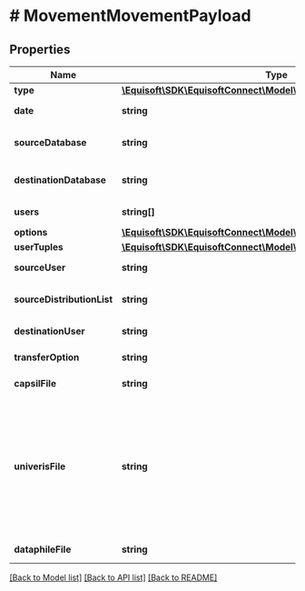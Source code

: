 # # MovementMovementPayload

## Properties

Name | Type | Description | Notes
------------ | ------------- | ------------- | -------------
**type** | [**\Equisoft\SDK\EquisoftConnect\Model\MovementMovementType**](MovementMovementType.md) |  | [optional]
**date** | **string** | Movement date. | [optional]
**sourceDatabase** | **string** | Source database full name. |
**destinationDatabase** | **string** | Destination database full name. |
**users** | **string[]** | List of users id. |
**options** | [**\Equisoft\SDK\EquisoftConnect\Model\MovementOptions**](MovementOptions.md) |  | [optional]
**userTuples** | [**\Equisoft\SDK\EquisoftConnect\Model\MovementUserTuplePayload[]**](MovementUserTuplePayload.md) | User tuples. |
**sourceUser** | **string** | Source user id. |
**sourceDistributionList** | **string** | Source distribution list. | [optional]
**destinationUser** | **string** | Destination user id. |
**transferOption** | **string** | Transfer option. |
**capsilFile** | **string** | Path to the Capsil file. | [optional]
**univerisFile** | **string** | Path to the Univeris file. Deprecated: Univeris file is not supported anymore and will be removed in a future version. | [optional]
**dataphileFile** | **string** | Path to the Dataphile. | [optional]

[[Back to Model list]](../../README.md#models) [[Back to API list]](../../README.md#endpoints) [[Back to README]](../../README.md)
